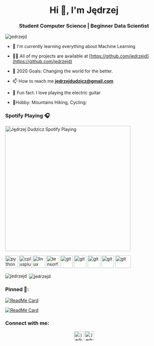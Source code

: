 <h1 align="center">Hi 👋, I'm Jędrzej</h1>
<h3 align="center"> Student Computer Science | Beginner Data Scientist 
</h3>

<p align="left"> <img src="https://komarev.com/ghpvc/?username=jedrzejd" alt="jedrzejd" /> </p>

- 🌱 I'm currently learning everything about Machine Learning

- 👨‍💻 All of my projects are available at [https://github.com/jedrzejd](https://github.com/jedrzejd)

- 🥅 2020 Goals: Changing the world for the better.

- 📫 How to reach me **jedrzejdudzicz@gmail.com**

- 🎸 Fun fact: I love playing the electric guitar

- 🗻Hobby: Mountains Hiking, Cycling:

### Spotify Playing 🎧
[<img src="https://novatorem-git-master.jedrzejd.vercel.app/api/spotify-playing" alt="Jędrzej Dudzicz Spotify Playing" width="400" />](https://open.spotify.com/user/21ja5ga6vsss5vyrf4wyuvcmy)


<p align="left">
  <img
src="https://devicons.github.io/devicon/devicon.git/icons/python/python-original.svg" alt="python" width="40" height="40"/> <img 
src="https://devicons.github.io/devicon/devicon.git/icons/cplusplus/cplusplus-original.svg" alt="cplusplus" width="40" height="40"/> <img src="https://devicons.github.io/devicon/devicon.git/icons/linux/linux-original.svg" alt="linux" width="40" height="40"/> <img src="https://www.vectorlogo.zone/logos/tensorflow/tensorflow-icon.svg" alt="tensorflow" width="40" height="40"/> <img 
src="https://www.vectorlogo.zone/logos/jupyter/jupyter-icon.svg" alt="git" width="40" height="40"/> <img 
src="https://www.vectorlogo.zone/logos/numpy/numpy-icon.svg" alt="git" width="40" height="40"/> <img     
src="https://upload.wikimedia.org/wikipedia/commons/0/05/Scikit_learn_logo_small.svg" alt="git" width="40" height="40"/> <img                                                      
src="https://upload.wikimedia.org/wikipedia/commons/6/69/XGBoost_logo.png" alt="git" width="40" height="40"/> <img                                                                                                                             
src="https://www.vectorlogo.zone/logos/git-scm/git-scm-icon.svg" alt="git" width="50" height="40"/></p>

<p><img align="left" src="https://github-readme-stats.vercel.app/api/top-langs/?username=jedrzejd&layout=compact&hide=html" alt="jedrzejd" /></p>
<p>&nbsp;<img align="center" src="https://github-readme-stats.vercel.app/api?username=jedrzejd&show_icons=true" alt="jedrzejd" /></p>

### Pinned 🌵:

[![ReadMe Card](https://github-readme-stats.vercel.app/api/pin/?username=jedrzejd&repo=Kaggle-Notebooks)](https://github.com/jedrzejd/Kaggle-Notebooks)

[![ReadMe Card](https://github-readme-stats.vercel.app/api/pin/?username=jedrzejd&repo=Adult_Income)](https://github.com/jedrzejd/Adult_Income)

### Connect with me:

<p align="center"> 
<a href="https://linkedin.com/in/jedrzejdudzicz" target="blank"><img align="center" src="https://cdn.jsdelivr.net/npm/simple-icons@3.0.1/icons/linkedin.svg" alt="jedrzejdudzicz" height="30" width="30" /></a>
<a href="https://kaggle.com/jedrzejdudzicz" target="blank"><img align="center" src="https://cdn.jsdelivr.net/npm/simple-icons@3.0.1/icons/kaggle.svg" alt="jedrzejdudzicz" height="30" width="30" /></a>
</p>
